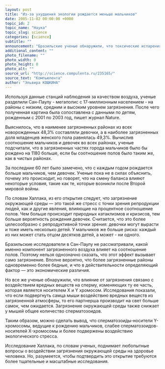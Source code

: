 ```yaml
---
layout: post
title: "Из-за ухудшения экологии рождается меньше мальчиков"
date: 2005-11-02 00:00:00 +0000
topic_id: 2
topic_name: "Наука"
topic_slug: science
categories: [science]
subtitle: ""
announcement: "Бразильские ученые обнаружили, что токсические испарения благоприятны для слабого пола. Эти удивительные результаты команда специалистов под руководством Хорхе Халлака из Университета Сан-Паулу получила, исследуя соотношение рожденных в городе младенцев."
additional_content: ""
photo_filename: ""
photo_width: 0
photo_height: 0
photo_alt: ""
source_url: "http://science.compulenta.ru/235165/"
source_text: "Компьюлента"
author: "Эльвира КОШКИНА"
---
```

Используя данные станций наблюдения за качеством воздуха, ученые разделили Сан-Паулу - мегаполис с 17-миллионным населением - на районы с низким, средним и высоким уровнем загрязнения. После чего полученная картина была сопоставлена с данными по детям, рожденным с 2001 по 2003 год, пишет журнал Nature.

Выяснилось, что в наименее загрязненных районах из всех новорожденных 48,3% составляли девочки, а в наиболее загрязненных доля младенцев женского пола равнялась 49,3%. Вычислив соотношение мальчиков и девочек во всех районах, ученые подсчитали, что в загрязненных частях города мальчиков было бы рождено на 1180 больше, если бы соотношение полов было таким же, как в чистых районах.

За последние 60 лет было замечено, что с каждым годом рождается больше мальчиков, чем девочек. Ученые пока не в силах объяснить, почему это происходит, но говорят, что на смену баланса влияют некоторые условия, такие как те, которые возникли после Второй мировой войны.

По словам Халлака, из его открытия следует, что загрязнение окружающей среды &mdash; это такой же стресс с точки зрения репродукции людей, как и другие явления, влияющие на процентное соотношение полов. Чем больше происходит природных катаклизмов и кризисов, тем больше вероятность рождения девочек. Считается, что это более целесообразно с репродуктивной точки зрения: девочки могут вырасти и тоже иметь несколько детей. У мальчиков же больше риска: каждый из них может стать отцом десятков детей, а может - ни одного.

Бразильские исследователи в Сан-Паулу не рассматривали, какой именно компонент загрязненного воздуха влияет на соотношение полов. Поэтому нельзя однозначно сказать, что этот эффект вызывает само загрязнение. Вполне вероятно, что более загрязненные районы одновременно более бедные, и что в действительности определяющий фактор &mdash; это экономические различия.

Но все же ученые обнаружили, что влияние от загрязнения связано с воздействием вредных веществ на сперму, изменяющих ту ее часть, которая является носителем Х и Y хромосом. Исследования показали, что если подвергнуть самца мыши воздействию вредных веществ из загрязненной атмосферы, то его партнерша производит на свет больше самок, чем ожидается. Загрязнение окружающей среды также снижает у мышей общее количество сперматозоидов.

Таким образом, можно сделать вывод, что сперматозоиды-носители Y-хромосомы, ведущие к рождению мальчиков, слабее сперматозоидов-носителей X-хромосомы и более подвержены воздействию экологического стресса.

Исследование Халлака, по словам ученых, поднимает любопытные вопросы о воздействии загрязнения окружающей среды на здоровье человека. Но, разумеется, чтобы подтвердить это открытие требуются более тщательные и масштабные исследования.

